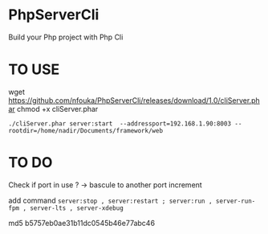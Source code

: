 # PhpServerCli
Build your Php project with Php Cli

# TO USE 


wget https://github.com/nfouka/PhpServerCli/releases/download/1.0/cliServer.phar
chmod +x cliServer.phar 


``
./cliServer.phar server:start  --addressport=192.168.1.90:8003 --rootdir=/home/nadir/Documents/framework/web
``


# TO DO 

Check if port in use ? -> bascule to another port increment 

add command 
`
server:stop , server:restart ; server:run , server-run-fpm , server-lts , server-xdebug
`

md5 b5757eb0ae31b11dc0545b46e77abc46
